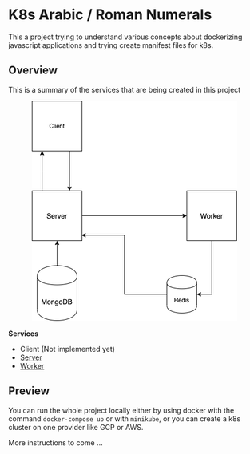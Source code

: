 # K8s Arabic / Roman Numerals

This a project trying to understand various concepts about dockerizing javascript applications and trying create manifest files for k8s.

## Overview

This is a summary of the services that are being created in this project

<p align="center">
    <img src="./resources/k8sDiagram.png">
</p>

**Services**

- Client (Not implemented yet)
- [Server](./server/README.MD)
- [Worker](./worker/README.md)

## Preview

You can run the whole project locally either by using docker with the command 
`docker-compose up` or with `minikube`, or you can create a k8s cluster on one provider like GCP or AWS.


More instructions to come ... 

